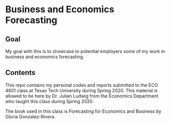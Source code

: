 # Business and Economics Forecasting

## Goal
My goal with this is to showcase to potential employers some of my work in business and economics forecasting.

## Contents
This repo contains my personal codes and reports submitted to the ECO 4601 class at Texas Tech University during Spring 2020. This material is allowed to be here by Dr. Julian Ludwig from the Economics Department who taught this class during Spring 2020.

The book used in this class is Forecasting for Economics and Business by Gloria Gonzalez-Rivera.
